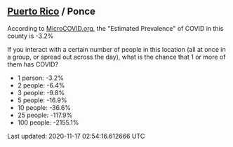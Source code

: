 
## [Puerto Rico](/united-states/puerto-rico) / Ponce

According to [MicroCOVID.org](http://microcovid.org),
the "Estimated Prevalence" of COVID in this county is -3.2%

If you interact with a certain number of people in this location
(all at once in a group, or spread out across the day), what is the chance that
1 or more of them has COVID?

- 1 person: -3.2%
- 2 people: -6.4%
- 3 people: -9.8%
- 5 people: -16.9%
- 10 people: -36.6%
- 25 people: -117.9%
- 100 people: -2155.1%

Last updated: 2020-11-17 02:54:16.612666 UTC
